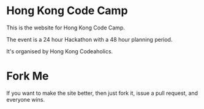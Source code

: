 Hong Kong Code Camp
=====================

This is the website for Hong Kong Code Camp.

The event is a 24 hour Hackathon with a 48 hour planning period.

It's organised by Hong Kong Codeaholics.

Fork Me
=======

If you want to make the site better,
then just fork it, issue a pull request, and everyone wins.
